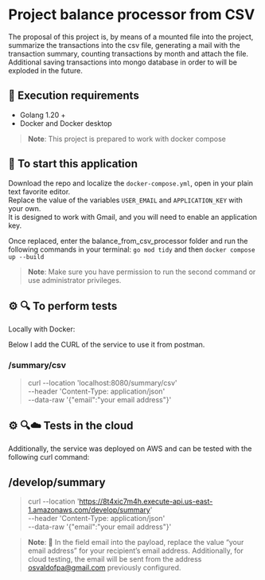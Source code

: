 # Project balance processor from CSV
The proposal of this project is, by means of a mounted file into the project, 
summarize the transactions into the csv file, generating a mail with the transaction summary, 
counting transactions by month and attach the file. Additional saving transactions into mongo database 
in order to will be exploded in the future. 

## 📝 Execution requirements
- Golang 1.20 +
- Docker and Docker desktop 
>**Note**: This project is prepared to work with docker compose  

## 🔨 To start this application  
Download the repo and localize the `docker-compose.yml`, open in your plain text favorite editor.<br>
Replace the value of the variables `USER_EMAIL` and `APPLICATION_KEY` with your own.<br>
It is designed to work with Gmail, and you will need to enable an application key.<br>

Once replaced, enter the balance_from_csv_processor folder and run the following commands in your terminal:
`go mod tidy` and then `docker compose up --build`
>**Note**: Make sure you have permission to run the second command or use administrator privileges.

## ⚙️ 🔍 To perform tests
Locally with Docker: 

Below I add the CURL of the service to use it from postman.

### /summary/csv

> curl --location 'localhost:8080/summary/csv' \
--header 'Content-Type: application/json' \
--data-raw '{"email":"your email address"}'

## ⚙️ 🔍☁️  Tests in the cloud

Additionally, the service was deployed on AWS and can be tested with the following curl command:

## /develop/summary

> curl --location 'https://8t4xic7m4h.execute-api.us-east-1.amazonaws.com/develop/summary' \
--header 'Content-Type: application/json' \
--data-raw '{"email":"your email address"}'

>**Note**: 📨 In the field email into the payload, replace the value “your email address” for your recipient’s email address.
Additionally, for cloud testing, the email will be sent from the address osvaldofpa@gmail.com previously configured.
